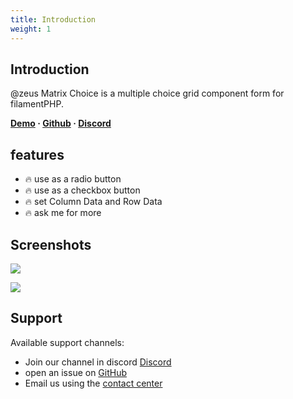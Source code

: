 ```yaml
---
title: Introduction
weight: 1
---
```


## Introduction
@zeus Matrix Choice is a multiple choice grid component form for filamentPHP.

**[Demo](https://demo.larazeus.com/admin/users/create) · [Github](https://github.com/lara-zeus/matrix-choice) · [Discord](https://discord.com/channels/883083792112300104/1121563279668555897)**

## features

- 🔥 use as a radio button
- 🔥 use as a checkbox button
- 🔥 set Column Data and Row Data
- 🔥 ask me for more

## Screenshots

![](https://larazeus.com/images/screenshots/matrix-choice/form-1.png)

![](https://larazeus.com/images/screenshots/matrix-choice/form-2.png)

## Support

Available support channels:

* Join our channel in discord [Discord](https://discord.com/channels/883083792112300104/1121563279668555897)
* open an issue on [GitHub](https://github.com/lara-zeus/matrix-choice/issues)
* Email us using the [contact center](https://still-code.com/contact-us/lara-zeus)
